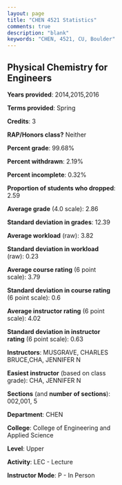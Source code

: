 ```yaml
---
layout: page
title: "CHEN 4521 Statistics"
comments: true
description: "blank"
keywords: "CHEN, 4521, CU, Boulder"
--- 
```

<head>
<script src="https://ajax.googleapis.com/ajax/libs/jquery/2.1.3/jquery.min.js"></script>
<script src="https://dl.dropboxusercontent.com/s/pc42nxpaw1ea4o9/highcharts.js?dl=0"></script>
<!-- <script src="../assets/js/highcharts.js"></script> -->
<style type="text/css">@font-face {
	font-family: "Bebas Neue";
	src: url(https://www.filehosting.org/file/details/544349/BebasNeue%20Regular.otf) format("opentype");
	}
	h1.Bebas { 
		font-family: "Bebas Neue", Verdana, Tahoma;
	}
</style>
</head>
<body>
	<div id="container" style="float: right; width: 45%; height: 88%; margin-left: 2.5%; margin-right: 2.5%;"></div>
	<script language="JavaScript">
		$(document).ready(function() {
		var chart = {type: 'column'};
		var title = {text: 'Grade Distribution'};
		var xAxis = {categories: ['A','B','C','D','F'],crosshair: true};
		var yAxis = {min: 0,title: {text: 'Percentage'}};
		var tooltip = {headerFormat: '<center><b><span style="font-size:20px">{point.key}</span></b></center>',
		               pointFormat: '<td style="padding:0"><b>{point.y:.1f}%</b></td>',
		               footerFormat: '</table>',shared: true,useHTML: true};
		var plotOptions = {column: {pointPadding: 0.0,borderWidth: 0}};  
		var credits = {enabled: false};var series= [{name: 'Percent',data: [21.17,49.82,24.91,3.2,0.89,]}];
		var json = {};
		json.chart = chart;
		json.title = title;
		json.tooltip = tooltip;
		json.xAxis = xAxis;
		json.yAxis = yAxis;  
		json.series = series;
		json.plotOptions = plotOptions;  
		json.credits = credits;
		$('#container').highcharts(json);
	});
	</script>
</body>
			   
## Physical Chemistry for Engineers

**Years provided**: 2014,2015,2016

**Terms provided**: Spring

**Credits**: 3

**RAP/Honors class?** Neither

**Percent grade**: 99.68%

**Percent withdrawn**: 2.19%

**Percent incomplete**: 0.32%

**Proportion of students who dropped**: 2.59

**Average grade** (4.0 scale): 2.86

**Standard deviation in grades**: 12.39

**Average workload** (raw): 3.82

**Standard deviation in workload** (raw): 0.23

**Average course rating** (6 point scale): 3.79

**Standard deviation in course rating** (6 point scale): 0.6

**Average instructor rating** (6 point scale): 4.02

**Standard deviation in instructor rating** (6 point scale): 0.63

**Instructors**: MUSGRAVE, CHARLES BRUCE,CHA, JENNIFER N

**Easiest instructor** (based on class grade): CHA, JENNIFER N

**Sections** (and **number of sections**): 002,001, 5

**Department**: CHEN

**College**: College of Engineering and Applied Science

**Level**: Upper

**Activity**: LEC - Lecture

**Instructor Mode**: P  - In Person